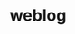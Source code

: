 ---
title: weblog
layout: logmain
tags: page_en
translationKey: "runningLog"
eleventyNavigation:
    key: weblog
    order: 2
permalink: "/{{ lang }}/"
---